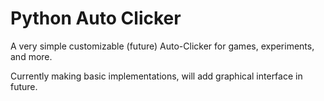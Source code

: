 # Python Auto Clicker

A very simple customizable (future) Auto-Clicker for games, experiments, and more.

Currently making basic implementations, will add graphical interface in future.
